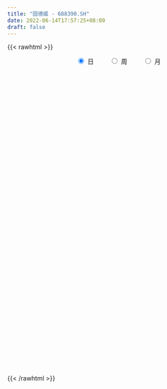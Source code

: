 ```yaml
---
title: "固德威 - 688390.SH"
date: 2022-06-14T17:57:25+08:00
draft: false
---
```

{{< rawhtml >}}
    <div style="text-align: center">
        <label style="padding: 1rem;"><input style="margin-right: .5rem" type="radio" name="period" value="D" checked onclick="period_change(this)">日</label>
        <label style="padding: 1rem;"><input style="margin-right: .5rem" type="radio" name="period" value="W" onclick="period_change(this)">周</label>
        <label style="padding: 1rem;"><input style="margin-right: .5rem" type="radio" name="period" value="M" onclick="period_change(this)">月</label>
    </div>
    <div id="chart" style="height: 700px;"></div> 
    <script type="text/javascript">
        const D_v = [157109.32,103670.1,66152.39,38745.51,32541.51,45483.6,49069.22,21592.73,30404.39,22151.61,21607.22,12307.51,14271.81,21419.83,13554.02,7964.82,9956.43,8072.56,12473.85,16031.95,10609.24,8236.77,8568.86,17294.74,10664.25,8432.32,4668.62,13527.27,9112.21,10884.38,7198.29,5491.19,11884.38,8868.06,15480.79,10367.03,7530.99,8732.19,5759.91,4586.22,5289.15,6931.67,8021.84,5309.17,5667.79,8299.56,8951.61,10478.72,6229.29,6748.62,13313.13,6305.18,3389.04,3608.25,5759.68,9661.18,7609.32,7905.9,4592.13,4904.93,8452.3,18315.44,13617.19,18372.91,9547.15,17225.84,11924.72,9223.15,11780.5,9660.83,12521.18,13590.6,16455.87,10453.75,21389.95,15515.18,26579.12,20098.25,12197.06,21357.86,15052.78,16654.22,17941.93,17226.89,22630.7,18355.82,19497.13,12798.2,11255.12,9839.5,9206.5,11936.64,9779.41,12203.44,19161.11,13983.13,11116.45,20868.28,14051.36,15331.63,16371.88,12647.01,10624.66,27033.61,20328.45,12368.31,10678.6,9266.37,21803.29,10462.47,7623.6,8465.96,8681.58,10299.74,9012.43,6703.77,7709.78,22886.13,14027.73,10689.59,9005.76,7935.44,9947.51,12926.9,16398.5,14799.7,8274.61,9755.55,10115.49,9324.18,8878.46,7067.32,6438.02,14938.16,12234.04,25369.89,13148.45,16020.62,13424.82,20545.36,15015.16,8922.22,13149.11,9099.96,9720.75,12673.32,13577.77,10048.54,8213.53,24928.63,10526.95,28126.97,23989.51,29197.38,17594.38,20077.02,14676.8,17585.1,19365.0,10341.99,9660.1,14771.19,8395.91,7706.26,11345.52,11486.91,8716.8,12174.25,9094.56,15788.66,8414.06,11497.57,15385.59,7149.84,14470.19,15507.15,17629.71,15512.6,13847.22,11708.54,14056.91,9829.1,12273.36,25557.26,20211.53,12922.06,14370.42,11202.65,14798.15,21833.05,14847.93,15128.24,16282.35,13543.04,13853.76,15501.3,16052.27,10043.51,14311.94,12181.54,17680.29,17243.49,12630.52,10427.31,11881.59,13078.05,11129.87,14437.05,13329.53,13479.92,12292.01,14673.33,18507.99,12547.19,15353.57,19967.37,13864.86,17976.25,24688.87,22526.47,32505.48,25640.91,20718.21,21597.32,19878.95,21772.41,20953.02,15204.53,16173.47,15696.28,11913.03,12347.07,13099.97,15065.04,22808.36,24984.14,27845.12,31190.84,21002.24,18226.84,13604.63,13109.8,15250.16,18070.94,12836.27,11244.34,18064.96,12619.53,16292.62,21421.04,16067.59,15112.98,12626.2,10953.89,8921.08,9499.4,23472.75,29775.98,14232.56,15830.57,14079.84,14122.75,19202.21,10322.94,18943.39,21033.12,12902.84,14508.68,15818.47,18718.31,17645.72,17689.59,26997.26,23958.26,23676.67,29130.01,20760.4,27279.71,11509.28,15684.72,11622.35,10191.51,7436.22,12436.29,6131.25,10937.42,7435.44,16579.67,13496.05,7200.79,5985.21,11537.61,13802.65,10350.88,13742.79,11779.77,11428.43,26789.93,10992.7,15196.53,12480.83,11518.6,9164.33,12594.05,11951.39,10354.75,22846.26,14259.28,6940.36,17453.74,10317.42,13737.43,18238.76,20584.03,11591.61,9858.1,11536.03,10059.91,11456.64,9622.11,15399.33,18191.65,20072.66,13642.68,11172.95,15746.44,13874.08,16827.95,14117.31,15831.93,20155.07,16003.42,13285.86,9816.55,8796.58,13891.81,18779.06,13319.12,11088.79,10024.13,12102.05,7483.31,8816.01,4794.87,12167.01,8132.58,7995.61,12001.65,7488.18,12815.43,6630.57,7692.97,16100.87,15335.0,14902.01,12678.49,19672.06,18022.24,11199.17,11590.69,10225.14,16824.12,15467.72,16461.06,16213.32,14818.03,13539.48,14897.19,16885.12,24576.9,12901.61,11181.42,17355.42,10705.52,9532.05,6177.03,19655.56,18584.23,12946.54,9527.29,9289.92,20359.1,19497.14,14949.59,17929.81,11466.3,12816.15,16827.65,29247.13,18919.31,29327.31,33285.14,24976.5,18226.01,22140.09,33612.43,30547.06,25048.11,33641.43,25594.63,16490.27,23476.37,37218.57,33707.18,19105.5,16416.24,15537.37,19991.76,21777.62,33129.11,25504.41,25917.81,25300.39,16859.82,17349.29,12954.0,11372.89,17384.54,11727.87,18308.78,24144.16,22034.77,23155.01,18383.45,17391.66,15700.94,18992.22]
const D_histogram = [0.0,-0.701994302,-2.0608559995,-2.6705982868,-2.6770300129,-1.4054324192,-0.4058422313,0.2403194239,1.5609998621,2.4849988539,2.5089308977,2.4627141584,1.9468663204,2.5715520023,2.3172573885,2.0810412645,1.8452889908,1.4322707846,1.512378542,2.9258533262,3.8887757663,4.1947001745,3.8947546787,2.6481875718,1.7323370754,0.7915049089,0.3777557637,-0.2700075001,-0.7529053965,-1.7882875481,-1.827592419,-1.362708443,-0.1110385754,0.2920586467,0.7330800346,1.2464719607,1.1130431728,1.1255747783,1.6316113559,1.5717753743,1.8760408136,2.0117677796,1.3026364707,1.0809612483,0.612375468,-0.2181825196,-1.732549831,-2.8876341019,-3.4459835388,-3.1834780471,-2.6612324821,-2.4844271345,-2.8219423696,-2.956730237,-2.6564482987,-3.1455130036,-3.1054297327,-3.3471032532,-3.4125887927,-3.0628710252,-2.5440358292,-1.7210681677,-0.6816008141,0.3442625897,0.8181938976,2.1722165096,3.1435846988,3.7704400236,3.6893542651,3.7002840516,3.9928152186,3.4482394854,3.6421996038,2.7636447976,4.6368655161,5.5331684621,4.3663363113,3.5785552181,3.2338042123,4.5348395151,5.0185815607,6.0426306277,8.199417408,7.7435485937,5.656366151,4.685394722,2.795004437,0.2685430105,-0.7123446133,-1.2304959279,-2.2959282425,-1.6872896821,-0.5137323901,0.5719264764,3.563467628,4.3414218037,4.9257103697,3.1303695567,1.2681213703,-1.7359979062,-3.2228609058,-3.3511684956,-4.5613108871,-8.1727979728,-9.679972329,-10.0702669517,-9.1274357167,-8.9169305715,-8.621352748,-8.988161137,-8.5389500486,-9.1299385014,-9.2725900903,-8.4699967464,-7.3523431032,-5.9424777412,-4.5636236679,-5.6113864023,-5.526498864,-5.9909608175,-6.3367162741,-5.7924583326,-4.4012756956,-2.9722848163,-3.3235725438,-3.6581159446,-3.3481070855,-2.8705545801,-2.9612497107,-2.4821006527,-1.9498716534,-1.8341313413,-1.3035814219,0.0779624013,0.9138876562,3.2649689801,4.8229974937,6.353522472,6.851206267,6.6406752267,5.6247708737,4.8075750522,3.7109325641,2.7064245747,2.0224960643,1.9128062236,1.579858706,1.3652520958,1.6286271367,2.4682727212,2.9653411623,3.6303261167,4.2482958258,5.2057053262,6.2442540146,6.1628537636,6.2957062618,6.6072668905,6.7531103103,5.6986352311,4.2468193072,2.3788124194,1.6915527248,0.5065628839,-0.2778516562,-0.0987161249,-0.2297461354,0.6117775005,0.6376326046,1.8061403668,2.4078279856,2.266855359,1.1431452909,0.4100207269,-0.5615474659,-0.4861057033,-1.1427467146,-2.6583672652,-3.9427439033,-4.7588915214,-5.8003764222,-6.097777502,-5.5770337315,-3.3295896514,-0.7738128968,0.6432343605,0.3556527106,0.6144545951,1.2875438279,2.9561895839,4.1233265125,5.0197799004,6.0429656382,6.5759295153,7.4913318873,8.8723866801,8.5802739944,7.2352091974,5.6415733476,5.0477210001,3.2749543418,3.5341814005,3.1959426322,2.1809641412,2.2725386242,1.4024796398,-0.4254832229,0.1715455101,-0.4056491589,-0.7322918255,-1.1524117028,0.491853459,4.3433800079,5.2886236869,6.7119140496,4.9625895875,5.64472449,11.1335089607,16.6160326437,18.208332295,11.8128420135,8.1219470664,5.6694164581,5.3084846662,5.230225515,1.4054699788,-2.8356561522,-5.0770110158,-8.5804849188,-12.2021180269,-14.6756579197,-16.2734993291,-16.6700166709,-17.4883823678,-16.9816597554,-16.7120509328,-12.9077987921,-10.2438841738,-10.0255968392,-8.1315089687,-8.6961045504,-9.4861956226,-10.8306638335,-12.1989731394,-11.7621684031,-10.4453134762,-10.0311788855,-9.1433850562,-6.6850831528,-7.13469268,-6.077931681,-4.1555653866,-4.5005891847,-3.6959289689,-2.7436861941,-1.3979908696,1.372038243,4.8137233873,6.1939451174,7.1669156023,8.2876255078,6.8565505413,3.8229167915,2.0653787546,3.4485001301,5.4146894181,6.7661929692,7.986301985,8.1886507581,8.9261408661,7.4709368515,4.8831695819,6.0522127565,7.6252734045,8.4984802333,9.1684687429,10.0730709454,8.048533191,6.4807529227,4.2136826304,3.8830776998,1.4229885759,0.1496137725,-1.0168107293,-1.5741049583,-1.2056266578,-0.7533692774,-3.4289279734,-6.6213701862,-7.4377335979,-7.7772063832,-5.7477446894,-2.6943579643,-1.0772200211,-1.9761512921,-3.171350286,-3.0164699558,0.0382987764,1.1721816534,0.0846284094,-1.1654908449,-1.1474332767,-1.9155164826,-2.8489952046,-2.7087981683,-2.3014214173,-0.376993549,0.7083783872,0.6847535958,1.2522730017,2.0179449657,1.778177735,-0.9812004584,-3.6878974346,-5.1659465186,-5.8491027347,-7.3684589864,-8.1425191858,-6.8612350702,-5.3821814116,-2.0856221767,1.3294528263,1.4184324638,0.2080361703,-0.6708212113,-2.079871774,-3.3029282401,-5.3333200828,-6.0523156773,-7.5928652715,-7.2796526868,-6.3614934071,-5.0409998342,-4.6920126356,-4.1643791599,-2.1415057172,1.8073994232,3.9354646759,6.0959585676,6.1993597133,6.7418307364,7.1717218213,5.5501970661,4.8524911514,1.3718904813,-1.1298706055,-2.7261245447,-1.841023656,-0.9087517568,1.5289754724,2.4898788017,2.7690334637,2.8501015747,2.7522330028,2.8614325935,3.5980754242,5.6575810024,7.1107299909,8.1188847482,7.8386523655,6.9634119574,6.6846385818,5.020920666,2.9567579475,2.3302172548,0.7190298973,0.4108179164,-0.4107700503,0.1370069908,-1.3947612714,-2.538904524,-3.3602874874,-4.9727105072,-5.300934269,-5.7381839529,-6.3424244102,-8.0211777058,-8.5982980145,-7.6782077557,-7.2346325103,-6.9733233089,-7.6090168435,-8.4556865246,-9.4130555814,-10.8506292751,-11.2140182415,-11.3381530439,-11.535249331,-10.558911873,-8.4013153147,-5.3809430367,-5.2780050525,-5.09334399,-5.2856630162,-6.572820843,-7.9985159218,-7.3357055683,-6.2542739923,-4.8405753306,-2.6633007036,-0.8672696671,1.4323660838,4.3973632208,7.2859206626,9.0823216191,10.044847756,10.3788188517,10.7843733312,11.3606248003,12.5876506593,13.0989015024,13.9963955358,13.0646431168,12.0456494172,10.6214132185,9.5762866085,8.464782249,7.5842201956,6.6596646181,6.8033868628,7.5247214211,8.0534359681,7.5161576405,6.7359464433,6.2444699968,5.4355953617,4.5847925657]
const D_fast = [0.0,-0.8774928775,-2.7515685749,-4.0289604339,-4.7046496632,-3.7844101743,-2.8862805443,-2.180039033,-0.4691086293,1.076140076,1.7273048442,2.2967666444,2.2676353866,3.535209069,3.8602288023,4.1442729945,4.3698429685,4.3148924585,4.7730948513,6.9180329671,8.8531493488,10.2077488006,10.8814919744,10.2969717605,9.814205533,9.0712495937,8.7519393894,8.0366742506,7.3655500051,5.8830959665,5.3868929908,5.5110998561,6.7350100798,7.2111219636,7.8354133602,8.6604232764,8.8052552817,9.0991805818,10.0131199984,10.3462278603,11.1195035031,11.758172414,11.3747002227,11.4232653124,11.1077733991,10.2226697816,8.2751650125,6.3981722161,4.9783268945,4.4449628745,4.3019003189,3.8575988829,2.8145980554,1.9406276287,1.5767974923,0.3013545366,-0.4349196257,-1.5133689595,-2.4320016972,-2.848001686,-2.9651754472,-2.5724748277,-1.7034076776,-0.5914786264,0.087001156,1.9840778953,3.7413422593,5.3108075899,6.1520603977,7.0880611971,8.3787961687,8.6962803069,9.8007903262,9.6131467194,12.645583817,14.9251788785,14.8499308055,14.9567885169,15.4204885641,17.8552337457,19.5936211814,22.1283279053,26.3349690377,27.8149873718,27.1418964669,27.3422737184,26.1506345426,23.6913088687,22.5323350916,21.7065597951,20.0671454198,20.2539615597,21.2990857541,22.5277262397,26.4101342984,28.273443925,30.0891600834,29.0764116596,27.5311938158,24.0930750627,21.8004968367,20.834397123,18.4839270097,12.8292404308,8.9020729923,5.9942116317,4.6551839375,2.6364564398,0.7766960763,-1.8371525969,-3.5226790206,-6.3961520988,-8.8569512102,-10.171857053,-10.8922891856,-10.9680432589,-10.7300951025,-13.1807044375,-14.4774416152,-16.4396437731,-18.3695782982,-19.2734349399,-18.9825712267,-18.2966515515,-19.478832415,-20.7279048019,-21.2549227142,-21.4950088538,-22.3260164122,-22.4673925173,-22.4226314314,-22.7654239546,-22.5607693906,-21.1597349672,-20.0953377981,-16.9280142293,-14.1642363422,-11.0453307459,-8.8348453842,-7.3852076177,-6.9949192524,-6.6102213108,-6.7791306579,-7.1070325036,-7.285336998,-6.9168252828,-6.8548081238,-6.7281017101,-6.057569885,-4.6008561202,-3.3624523885,-1.7898859049,-0.1098422393,2.1489935925,4.7486057846,6.2079189745,7.9146980381,9.8780753895,11.7121963869,12.0823801155,11.6922690183,10.4189652354,10.154593722,9.096244602,8.2423671479,8.396823648,8.2083571036,9.2028251147,9.38808837,11.0081312238,12.211775839,12.6375170521,11.7995933068,11.1689739246,10.0570188652,10.010934202,9.0686065121,6.8883941451,4.6183315312,2.6124610328,0.1208820265,-1.7009634289,-2.5744780913,-1.1594314241,1.2028921064,2.7807479538,2.5820794815,2.9944950148,3.9894702046,6.3971633566,8.5951319133,10.7465302763,13.2804574237,15.4574036796,18.2456390234,21.8447904862,23.6977462991,24.1614838015,23.9782412886,24.6463191911,23.6922911183,24.8350635271,25.2958104169,24.8260729611,25.4857821002,24.9663430257,23.0320093573,23.6719244678,22.9933175091,22.4836018861,21.7753790831,23.5426076097,28.4799791606,30.7473787613,33.8486476364,33.3399705712,35.4332865962,43.705448307,53.341980151,59.4863628761,56.044083098,54.3836749174,53.3484984236,54.3146877983,55.5439850258,52.0705969844,47.1205568153,43.6099491978,37.961354065,31.2891914503,25.1467370775,19.4805208358,14.9164993263,9.7260380375,5.987345711,2.0789418004,2.6562442431,2.7591878179,0.4710759427,0.332286571,-2.4063351483,-5.5679751261,-9.6201092954,-14.0381618862,-16.5418992506,-17.8363726928,-19.9300328234,-21.3280852582,-20.5410541429,-22.7743368402,-23.2370587615,-22.3535838137,-23.8237549079,-23.9430769344,-23.6767557081,-22.680558101,-19.5675194276,-14.9224034365,-11.9936954271,-9.2289960416,-6.0363797591,-5.7533170903,-7.8312216423,-9.0724149905,-6.8271685825,-3.5073069399,-0.4642551466,2.7524293655,5.0019408281,7.9709661526,8.383496351,7.0165214767,9.6986178405,13.1779968396,16.1758237267,19.137929422,22.5607993609,22.5483949042,22.6008028667,21.3871532319,22.0273177263,19.9229757463,18.687004386,17.2663772019,16.3155567334,16.3826283694,16.6465434304,13.1137527411,8.2659679818,5.5901711706,3.3063967895,3.8989223109,6.278719545,7.6265524829,6.2335833888,4.2455468235,3.6463096647,6.710653091,8.1375813813,7.0711852397,5.5296932742,5.2608925232,4.0139301966,2.3682026736,1.8312001678,1.6632215644,3.4934010454,4.7558675785,4.9034311861,5.7840188423,7.0541770477,7.2589542509,4.2542759428,0.625604608,-2.1439311056,-4.2893630054,-7.6508340038,-10.4605239996,-10.8945486516,-10.7610403459,-7.9858866551,-4.2384484455,-3.7948606922,-4.953247943,-5.9998106274,-7.9288291337,-9.9776176598,-13.3413395233,-15.5734140371,-19.0121799492,-20.5188805361,-21.1910946082,-21.1308509938,-21.9548669542,-22.4683282684,-20.9808312551,-16.5800762588,-13.4681448372,-9.7836613035,-8.1304202296,-5.9024915223,-3.6796699821,-3.9136454708,-3.3982285976,-6.5358566474,-9.3200853856,-11.597870461,-11.1730254863,-10.4679415262,-7.647970429,-6.0645973992,-5.0931843714,-4.2995908667,-3.7094011879,-2.8848434488,-1.248681762,2.2252190668,5.4560505529,8.4939264973,10.173357206,11.0389697873,12.4313560571,12.0228683078,10.6978950761,10.6539086972,9.222478814,9.0169713123,8.0926908329,8.6747196217,6.7942610417,5.015391658,3.3539368229,0.4983361763,-1.1551211528,-3.0269168249,-5.2167633848,-8.9008111068,-11.6275059192,-12.6269675993,-13.9920504814,-15.4740721072,-18.0120198527,-20.972611165,-24.2832441171,-28.4334751296,-31.6003686564,-34.5590417198,-37.6399503396,-39.3033408498,-39.2460731202,-37.5709366014,-38.7874998803,-39.8761748153,-41.3899095956,-44.3202726331,-47.7455966924,-48.9167127309,-49.3988496531,-49.1952948239,-47.6838453729,-46.1046317532,-43.4469044813,-39.3825665392,-34.6725289316,-30.6055475704,-27.1318094945,-24.2031336858,-21.1014858735,-17.6850782043,-13.3111396806,-9.5251634619,-5.1285705445,-2.7941621843,-0.8017435296,0.4293735763,1.7783186185,2.7830098212,3.7985028167,4.5388633937,6.3834323541,8.9859472677,11.5280208067,12.8697818893,13.7735573028,14.8431983556,15.3932225609,15.6886179063]
const D_slow = [0.0,-0.1754985755,-0.6907125754,-1.3583621471,-2.0276196503,-2.3789777551,-2.4804383129,-2.420358457,-2.0301084914,-1.4088587779,-0.7816260535,-0.1659475139,0.3207690662,0.9636570667,1.5429714139,2.06323173,2.5245539777,2.8826216738,3.2607163093,3.9921796409,4.9643735825,6.0130486261,6.9867372958,7.6487841887,8.0818684576,8.2797446848,8.3741836257,8.3066817507,8.1184554016,7.6713835146,7.2144854098,6.8738082991,6.8460486552,6.9190633169,7.1023333255,7.4139513157,7.6922121089,7.9736058035,8.3815086425,8.774452486,9.2434626894,9.7464046344,10.072063752,10.3423040641,10.4953979311,10.4408523012,10.0077148435,9.285806318,8.4243104333,7.6284409215,6.963132801,6.3420260174,5.636540425,4.8973578657,4.2332457911,3.4468675402,2.670510107,1.8337342937,0.9805870955,0.2148693392,-0.4211396181,-0.85140666,-1.0218068635,-0.9357412161,-0.7311927417,-0.1881386143,0.5977575604,1.5403675663,2.4627061326,3.3877771455,4.3859809501,5.2480408215,6.1585907224,6.8495019218,8.0087183009,9.3920104164,10.4835944942,11.3782332987,12.1866843518,13.3203942306,14.5750396207,16.0856972777,18.1355516297,20.0714387781,21.4855303158,22.6568789964,23.3556301056,23.4227658582,23.2446797049,22.9370557229,22.3630736623,21.9412512418,21.8128181443,21.9557997633,22.8466666704,23.9320221213,25.1634497137,25.9460421029,26.2630724455,25.8290729689,25.0233577425,24.1855656186,23.0452378968,21.0020384036,18.5820453213,16.0644785834,13.7826196542,11.5533870114,9.3980488243,7.1510085401,5.016271028,2.7337864026,0.41563888,-1.7018603066,-3.5399460824,-5.0255655177,-6.1664714346,-7.5693180352,-8.9509427512,-10.4486829556,-12.0328620241,-13.4809766073,-14.5812955312,-15.3243667352,-16.1552598712,-17.0697888573,-17.9068156287,-18.6244542737,-19.3647667014,-19.9852918646,-20.4727597779,-20.9312926133,-21.2571879687,-21.2376973684,-21.0092254544,-20.1929832093,-18.9872338359,-17.3988532179,-15.6860516512,-14.0258828445,-12.6196901261,-11.417796363,-10.490063222,-9.8134570783,-9.3078330622,-8.8296315064,-8.4346668299,-8.0933538059,-7.6861970217,-7.0691288414,-6.3277935508,-5.4202120216,-4.3581380652,-3.0567117336,-1.49564823,0.0450652109,1.6189917763,3.270808499,4.9590860766,6.3837448843,7.4454497111,8.040152816,8.4630409972,8.5896817182,8.5202188041,8.4955397729,8.438103239,8.5910476142,8.7504557653,9.201990857,9.8039478534,10.3706616932,10.6564480159,10.7589531976,10.6185663311,10.4970399053,10.2113532267,9.5467614104,8.5610754345,7.3713525542,5.9212584486,4.3968140731,3.0025556403,2.1701582274,1.9767050032,2.1375135933,2.226426771,2.3800404197,2.7019263767,3.4409737727,4.4718054008,5.7267503759,7.2374917855,8.8814741643,10.7543071361,12.9724038061,15.1174723047,16.9262746041,18.336667941,19.598598191,20.4173367765,21.3008821266,22.0998677846,22.6451088199,23.213243476,23.5638633859,23.4574925802,23.5003789577,23.398966668,23.2158937116,22.9277907859,23.0507541507,24.1365991526,25.4587550744,27.1367335868,28.3773809837,29.7885621062,32.5719393463,36.7259475073,41.278030581,44.2312410844,46.261727851,47.6790819655,49.0062031321,50.3137595108,50.6651270055,49.9562129675,48.6869602136,46.5418389839,43.4913094771,39.8223949972,35.7540201649,31.5865159972,27.2144204053,22.9690054664,18.7909927332,15.5640430352,13.0030719917,10.4966727819,8.4637955397,6.2897694021,3.9182204965,1.2105545381,-1.8391887467,-4.7797308475,-7.3910592166,-9.8988539379,-12.184700202,-13.8559709902,-15.6396441602,-17.1591270804,-18.1980184271,-19.3231657233,-20.2471479655,-20.933069514,-21.2825672314,-20.9395576706,-19.7361268238,-18.1876405445,-16.3959116439,-14.3240052669,-12.6098676316,-11.6541384338,-11.1377937451,-10.2756687126,-8.921996358,-7.2304481158,-5.2338726195,-3.18670993,-0.9551747135,0.9125594994,2.1333518949,3.646405084,5.5527234351,7.6773434934,9.9694606792,12.4877284155,14.4998617133,16.1200499439,17.1734706015,18.1442400265,18.4999871705,18.5373906136,18.2831879312,17.8896616917,17.5882550272,17.3999127079,16.5426807145,14.887338168,13.0279047685,11.0836031727,9.6466670003,8.9730775093,8.703772504,8.209734681,7.4168971095,6.6627796205,6.6723543146,6.965399728,6.9865568303,6.6951841191,6.4083257999,5.9294466793,5.2171978781,4.539998336,3.9646429817,3.8703945945,4.0474891913,4.2186775902,4.5317458406,5.0362320821,5.4807765158,5.2354764012,4.3135020426,3.0220154129,1.5597397293,-0.2823750174,-2.3180048138,-4.0333135814,-5.3788589343,-5.9002644784,-5.5679012719,-5.2132931559,-5.1612841133,-5.3289894162,-5.8489573597,-6.6746894197,-8.0080194404,-9.5210983597,-11.4193146776,-13.2392278493,-14.8296012011,-16.0898511596,-17.2628543185,-18.3039491085,-18.8393255378,-18.387475682,-17.4036095131,-15.8796198711,-14.3297799428,-12.6443222587,-10.8513918034,-9.4638425369,-8.250719749,-7.9077471287,-8.1902147801,-8.8717459163,-9.3320018303,-9.5591897695,-9.1769459014,-8.5544762009,-7.862217835,-7.1496924414,-6.4616341907,-5.7462760423,-4.8467571862,-3.4323619356,-1.6546794379,0.3750417491,2.3347048405,4.0755578299,5.7467174753,7.0019476418,7.7411371287,8.3236914424,8.5034489167,8.6061533958,8.5034608832,8.5377126309,8.1890223131,7.5542961821,6.7142243102,5.4710466834,4.1458131162,2.711267128,1.1256610254,-0.879633401,-3.0292079047,-4.9487598436,-6.7574179711,-8.5007487984,-10.4030030092,-12.5169246404,-14.8701885357,-17.5828458545,-20.3863504149,-23.2208886759,-26.1047010086,-28.7444289769,-30.8447578055,-32.1899935647,-33.5094948278,-34.7828308253,-36.1042465794,-37.7474517901,-39.7470807706,-41.5810071626,-43.1445756607,-44.3547194934,-45.0205446693,-45.2373620861,-44.8792705651,-43.7799297599,-41.9584495943,-39.6878691895,-37.1766572505,-34.5819525376,-31.8858592047,-29.0457030047,-25.8987903398,-22.6240649642,-19.1249660803,-15.8588053011,-12.8473929468,-10.1920396422,-7.79796799,-5.6817724278,-3.7857173789,-2.1208012244,-0.4199545087,1.4612258466,3.4745848386,5.3536242487,7.0376108595,8.5987283588,9.9576271992,11.1038253406]
const D_data = [['2020-09-04', 114.0, 135.0, 114.0, 141.0],['2020-09-07', 133.28, 124.0, 116.66, 134.9],['2020-09-08', 119.9, 109.0, 108.88, 124.9],['2020-09-09', 104.0, 111.0, 104.0, 115.35],['2020-09-10', 113.0, 114.5, 112.0, 124.0],['2020-09-11', 115.01, 132.0, 115.0, 133.1],['2020-09-14', 135.05, 133.68, 133.0, 144.66],['2020-09-15', 132.2, 133.3, 130.64, 139.68],['2020-09-16', 133.3, 147.5, 132.33, 150.08],['2020-09-17', 145.98, 150.0, 145.28, 159.6],['2020-09-18', 151.0, 143.14, 141.0, 152.0],['2020-09-21', 143.5, 144.13, 142.14, 149.9],['2020-09-22', 145.3, 138.5, 136.74, 145.3],['2020-09-23', 140.21, 155.0, 140.21, 159.88],['2020-09-24', 155.5, 147.13, 146.3, 158.2],['2020-09-25', 148.51, 148.05, 141.17, 152.5],['2020-09-28', 148.05, 148.68, 145.03, 158.0],['2020-09-29', 150.85, 146.4, 142.51, 150.85],['2020-09-30', 147.8, 153.3, 145.49, 161.77],['2020-10-09', 168.0, 176.37, 168.0, 183.58],['2020-10-12', 177.99, 180.55, 172.0, 180.88],['2020-10-13', 176.66, 179.79, 170.21, 181.8],['2020-10-14', 176.1, 176.39, 172.0, 182.85],['2020-10-15', 176.19, 164.0, 162.05, 177.51],['2020-10-16', 162.94, 165.16, 162.7, 170.23],['2020-10-19', 167.0, 161.99, 157.0, 167.0],['2020-10-20', 162.9, 166.58, 161.0, 167.6],['2020-10-21', 166.5, 162.0, 159.0, 174.76],['2020-10-22', 160.01, 161.76, 157.1, 165.78],['2020-10-23', 162.68, 150.82, 149.3, 163.74],['2020-10-26', 152.97, 160.0, 146.21, 161.75],['2020-10-27', 158.9, 167.2, 155.66, 169.74],['2020-10-28', 172.9, 182.11, 169.74, 190.0],['2020-10-29', 181.51, 177.02, 175.55, 182.58],['2020-10-30', 180.79, 181.2, 178.5, 191.0],['2020-11-02', 183.46, 186.53, 179.01, 193.99],['2020-11-03', 187.0, 181.48, 178.8, 189.01],['2020-11-04', 181.68, 185.0, 178.88, 191.59],['2020-11-05', 189.61, 194.87, 186.2, 194.87],['2020-11-06', 196.18, 191.5, 187.06, 198.88],['2020-11-09', 191.77, 199.4, 191.0, 200.48],['2020-11-10', 198.3, 201.4, 197.1, 207.38],['2020-11-11', 199.4, 192.0, 187.12, 206.65],['2020-11-12', 193.58, 198.0, 188.48, 202.5],['2020-11-13', 197.65, 195.2, 188.8, 200.97],['2020-11-16', 194.28, 188.79, 185.1, 194.28],['2020-11-17', 188.37, 174.53, 172.0, 188.38],['2020-11-18', 174.5, 171.31, 166.16, 180.0],['2020-11-19', 170.08, 172.86, 168.0, 175.72],['2020-11-20', 172.86, 180.83, 170.88, 182.86],['2020-11-23', 181.5, 184.91, 177.0, 186.6],['2020-11-24', 183.31, 181.36, 176.62, 184.65],['2020-11-25', 180.0, 173.2, 173.2, 181.42],['2020-11-26', 172.01, 172.89, 171.22, 178.76],['2020-11-27', 174.0, 177.19, 166.16, 177.38],['2020-11-30', 176.5, 165.0, 162.05, 176.99],['2020-12-01', 165.0, 168.34, 164.0, 174.5],['2020-12-02', 167.5, 161.99, 158.55, 169.88],['2020-12-03', 162.22, 160.85, 158.58, 164.65],['2020-12-04', 162.77, 164.31, 160.22, 166.0],['2020-12-07', 163.5, 166.52, 160.0, 167.99],['2020-12-08', 164.9, 172.17, 164.53, 176.88],['2020-12-09', 174.0, 178.84, 171.99, 185.2],['2020-12-10', 177.53, 184.0, 174.01, 191.38],['2020-12-11', 184.0, 181.5, 178.0, 187.4],['2020-12-14', 185.0, 198.63, 181.5, 200.58],['2020-12-15', 195.0, 202.31, 195.0, 206.57],['2020-12-16', 203.79, 205.26, 200.52, 214.0],['2020-12-17', 205.62, 201.15, 193.39, 208.1],['2020-12-18', 201.08, 205.5, 198.0, 213.76],['2020-12-21', 208.89, 213.5, 207.79, 219.63],['2020-12-22', 211.81, 206.0, 200.68, 221.46],['2020-12-23', 208.89, 217.97, 208.78, 226.0],['2020-12-24', 218.0, 206.17, 205.69, 218.5],['2020-12-25', 210.0, 247.4, 209.31, 247.4],['2020-12-28', 253.6, 248.0, 239.0, 255.31],['2020-12-29', 246.71, 226.8, 212.0, 247.39],['2020-12-30', 226.0, 231.0, 220.0, 235.98],['2020-12-31', 233.12, 237.9, 228.66, 242.88],['2021-01-04', 239.19, 266.07, 231.0, 275.58],['2021-01-05', 264.93, 266.5, 252.17, 272.66],['2021-01-06', 266.66, 284.0, 262.18, 290.19],['2021-01-07', 287.0, 315.0, 284.33, 330.17],['2021-01-08', 316.95, 296.0, 288.0, 319.9],['2021-01-11', 296.68, 277.0, 266.0, 298.0],['2021-01-12', 276.0, 290.0, 267.13, 296.78],['2021-01-13', 292.0, 277.0, 271.0, 304.82],['2021-01-14', 278.0, 261.61, 258.0, 282.0],['2021-01-15', 260.17, 274.62, 260.17, 282.0],['2021-01-18', 263.55, 278.87, 263.55, 286.5],['2021-01-19', 279.52, 269.53, 269.53, 294.97],['2021-01-20', 271.0, 290.84, 270.35, 296.48],['2021-01-21', 296.0, 305.0, 291.12, 311.11],['2021-01-22', 309.6, 313.18, 306.69, 328.0],['2021-01-25', 313.13, 353.0, 313.13, 375.82],['2021-01-26', 354.99, 342.0, 337.78, 359.38],['2021-01-27', 347.05, 350.5, 327.0, 359.37],['2021-01-28', 319.0, 324.27, 305.02, 338.25],['2021-01-29', 328.93, 319.0, 307.05, 339.91],['2021-02-01', 317.08, 295.01, 295.0, 320.0],['2021-02-02', 299.0, 303.48, 280.06, 310.94],['2021-02-03', 306.1, 317.0, 306.1, 326.46],['2021-02-04', 313.8, 300.0, 292.45, 323.0],['2021-02-05', 300.0, 254.84, 254.84, 300.38],['2021-02-08', 250.0, 262.98, 242.96, 268.0],['2021-02-09', 267.7, 266.37, 262.01, 278.75],['2021-02-10', 267.73, 279.0, 264.11, 288.0],['2021-02-18', 289.11, 267.51, 257.0, 289.11],['2021-02-19', 272.0, 264.4, 236.33, 272.0],['2021-02-22', 258.0, 250.01, 250.0, 265.61],['2021-02-23', 246.01, 254.29, 246.01, 261.88],['2021-02-24', 255.01, 234.32, 233.0, 259.89],['2021-02-25', 238.25, 230.78, 228.0, 241.8],['2021-02-26', 225.0, 237.2, 220.01, 239.79],['2021-03-01', 240.6, 239.63, 235.02, 253.66],['2021-03-02', 243.0, 244.2, 241.0, 250.45],['2021-03-03', 240.11, 246.36, 233.2, 250.0],['2021-03-04', 241.51, 211.77, 207.0, 241.51],['2021-03-05', 205.76, 217.7, 205.76, 221.99],['2021-03-08', 220.0, 203.77, 201.1, 221.0],['2021-03-09', 203.41, 196.5, 195.28, 208.68],['2021-03-10', 205.0, 201.5, 199.53, 209.97],['2021-03-11', 200.37, 211.27, 198.2, 211.96],['2021-03-12', 214.0, 214.3, 209.1, 222.53],['2021-03-15', 211.64, 190.13, 186.18, 212.97],['2021-03-16', 190.85, 183.3, 179.91, 193.19],['2021-03-17', 183.3, 186.0, 177.11, 187.79],['2021-03-18', 184.0, 185.13, 180.35, 189.88],['2021-03-19', 180.21, 174.0, 174.0, 184.07],['2021-03-22', 176.0, 177.2, 175.0, 183.01],['2021-03-23', 177.74, 175.94, 172.0, 179.2],['2021-03-24', 175.89, 168.0, 167.11, 177.79],['2021-03-25', 167.5, 170.68, 165.36, 173.49],['2021-03-26', 171.48, 183.01, 171.48, 193.17],['2021-03-29', 184.32, 179.57, 175.99, 185.5],['2021-03-30', 180.0, 205.95, 179.61, 214.55],['2021-03-31', 204.57, 207.07, 196.51, 211.0],['2021-04-01', 205.23, 217.0, 205.23, 229.8],['2021-04-02', 221.6, 212.5, 207.88, 221.6],['2021-04-06', 214.9, 207.7, 200.5, 219.6],['2021-04-07', 207.1, 197.3, 194.08, 207.1],['2021-04-08', 195.41, 197.29, 193.68, 202.96],['2021-04-09', 195.31, 190.45, 187.46, 199.6],['2021-04-12', 193.08, 187.03, 181.81, 197.09],['2021-04-13', 187.02, 187.0, 184.32, 193.88],['2021-04-14', 188.61, 192.33, 187.22, 200.28],['2021-04-15', 189.7, 188.5, 180.9, 193.0],['2021-04-16', 186.0, 188.5, 181.11, 190.88],['2021-04-19', 185.0, 194.7, 182.0, 196.22],['2021-04-20', 195.8, 205.51, 194.01, 212.9],['2021-04-21', 202.0, 206.07, 202.0, 210.68],['2021-04-22', 215.99, 213.14, 198.07, 218.0],['2021-04-23', 208.0, 218.5, 208.0, 227.0],['2021-04-26', 218.88, 230.3, 218.53, 242.98],['2021-04-27', 231.0, 241.01, 229.99, 244.5],['2021-04-28', 242.0, 234.45, 225.52, 244.15],['2021-04-29', 231.75, 242.4, 231.75, 249.82],['2021-04-30', 242.2, 251.38, 237.43, 258.58],['2021-05-06', 248.0, 256.5, 239.18, 263.99],['2021-05-07', 254.2, 244.8, 244.77, 262.53],['2021-05-10', 240.6, 238.0, 234.82, 246.45],['2021-05-11', 240.0, 227.54, 220.28, 240.0],['2021-05-12', 232.06, 238.22, 227.89, 239.3],['2021-05-13', 235.0, 229.0, 220.2, 235.0],['2021-05-14', 231.69, 229.99, 220.0, 232.09],['2021-05-17', 229.44, 241.49, 228.0, 243.46],['2021-05-18', 241.0, 238.81, 237.6, 248.39],['2021-05-19', 238.01, 254.3, 233.4, 255.88],['2021-05-20', 251.81, 248.17, 246.8, 258.28],['2021-05-21', 253.0, 268.0, 253.0, 271.88],['2021-05-24', 265.37, 268.75, 263.51, 273.0],['2021-05-25', 263.0, 264.01, 258.12, 268.2],['2021-05-26', 264.2, 251.13, 246.02, 266.2],['2021-05-27', 253.28, 253.14, 249.09, 257.61],['2021-05-28', 252.3, 246.99, 244.98, 266.6],['2021-05-31', 240.9, 258.77, 237.89, 259.86],['2021-06-01', 257.5, 248.84, 240.82, 258.0],['2021-06-02', 249.01, 232.06, 231.79, 255.9],['2021-06-03', 229.72, 226.0, 220.5, 235.7],['2021-06-04', 226.13, 223.81, 216.57, 226.49],['2021-06-07', 223.81, 212.65, 208.51, 223.81],['2021-06-08', 210.58, 214.3, 210.0, 217.99],['2021-06-09', 214.27, 221.0, 211.6, 222.6],['2021-06-10', 222.9, 246.95, 222.5, 246.99],['2021-06-11', 249.0, 262.5, 243.5, 272.5],['2021-06-15', 262.5, 259.25, 249.01, 267.89],['2021-06-16', 254.79, 241.66, 240.01, 258.0],['2021-06-17', 245.15, 249.15, 245.15, 255.11],['2021-06-18', 251.64, 258.0, 246.14, 264.5],['2021-06-21', 254.41, 278.98, 254.41, 281.81],['2021-06-22', 278.94, 283.8, 268.4, 287.59],['2021-06-23', 282.88, 290.41, 279.99, 302.07],['2021-06-24', 315.0, 302.58, 295.2, 325.2],['2021-06-25', 302.64, 306.88, 301.88, 322.68],['2021-06-28', 308.0, 322.66, 308.0, 331.3],['2021-06-29', 329.0, 343.0, 329.0, 345.8],['2021-06-30', 339.0, 334.0, 325.57, 346.0],['2021-07-01', 334.5, 325.0, 321.52, 339.01],['2021-07-02', 321.55, 321.6, 307.0, 328.7],['2021-07-05', 325.0, 335.2, 318.43, 338.0],['2021-07-06', 333.43, 320.2, 307.0, 339.49],['2021-07-07', 313.82, 347.28, 310.0, 358.6],['2021-07-08', 354.0, 345.38, 339.03, 354.0],['2021-07-09', 338.38, 338.58, 323.17, 343.94],['2021-07-12', 345.0, 355.01, 337.17, 358.0],['2021-07-13', 351.51, 345.66, 338.0, 364.8],['2021-07-14', 335.0, 330.08, 325.01, 349.65],['2021-07-15', 330.5, 360.39, 326.0, 361.88],['2021-07-16', 367.0, 348.98, 348.0, 367.01],['2021-07-19', 340.14, 352.54, 339.11, 384.47],['2021-07-20', 349.0, 351.88, 346.0, 369.92],['2021-07-21', 360.0, 384.1, 359.0, 396.88],['2021-07-22', 390.5, 432.0, 385.0, 440.44],['2021-07-23', 450.0, 416.0, 414.0, 450.0],['2021-07-26', 424.0, 437.0, 407.99, 445.99],['2021-07-27', 435.0, 405.0, 402.0, 454.4],['2021-07-28', 392.83, 441.0, 380.0, 441.0],['2021-07-29', 457.1, 529.2, 442.0, 529.2],['2021-07-30', 526.95, 575.0, 526.95, 635.04],['2021-08-02', 584.0, 565.0, 519.0, 599.0],['2021-08-03', 540.0, 470.0, 452.0, 545.0],['2021-08-04', 450.0, 491.0, 450.0, 499.66],['2021-08-05', 479.93, 502.1, 451.05, 511.84],['2021-08-06', 498.0, 532.0, 480.12, 539.0],['2021-08-09', 516.0, 545.68, 484.02, 554.0],['2021-08-10', 525.0, 498.0, 480.0, 568.18],['2021-08-11', 485.03, 477.5, 460.06, 502.0],['2021-08-12', 480.0, 488.84, 460.28, 492.9],['2021-08-13', 467.0, 458.74, 452.5, 496.8],['2021-08-16', 449.0, 436.0, 424.0, 454.38],['2021-08-17', 436.0, 429.0, 426.88, 448.2],['2021-08-18', 426.34, 421.89, 412.0, 442.0],['2021-08-19', 416.83, 423.11, 408.08, 432.0],['2021-08-20', 415.07, 405.0, 397.0, 432.3],['2021-08-23', 404.76, 410.5, 394.2, 418.86],['2021-08-24', 408.99, 399.08, 380.06, 420.0],['2021-08-25', 395.9, 445.0, 385.08, 448.0],['2021-08-26', 420.0, 441.0, 414.0, 469.0],['2021-08-27', 427.51, 411.7, 405.87, 440.0],['2021-08-30', 402.94, 432.5, 396.0, 444.44],['2021-08-31', 428.74, 399.58, 397.9, 428.74],['2021-09-01', 399.58, 386.5, 368.0, 410.71],['2021-09-02', 382.02, 365.96, 361.1, 395.0],['2021-09-03', 361.54, 349.0, 347.07, 382.08],['2021-09-06', 341.38, 359.0, 341.38, 364.0],['2021-09-07', 360.0, 365.0, 346.5, 373.01],['2021-09-08', 355.0, 348.92, 342.29, 372.77],['2021-09-09', 348.0, 349.11, 338.56, 360.0],['2021-09-10', 345.0, 369.66, 342.85, 377.99],['2021-09-13', 366.12, 331.0, 329.02, 369.5],['2021-09-14', 327.53, 343.88, 326.99, 353.01],['2021-09-15', 344.98, 356.18, 341.46, 369.0],['2021-09-16', 355.8, 325.88, 319.53, 360.01],['2021-09-17', 325.88, 335.42, 322.23, 336.38],['2021-09-22', 334.5, 336.51, 320.4, 346.0],['2021-09-23', 338.35, 343.0, 331.65, 350.0],['2021-09-24', 338.02, 369.0, 328.38, 377.44],['2021-09-27', 367.88, 393.86, 363.92, 406.78],['2021-09-28', 393.86, 382.82, 372.13, 404.44],['2021-09-29', 382.5, 387.0, 377.1, 404.03],['2021-09-30', 388.0, 398.55, 380.61, 401.0],['2021-10-08', 399.0, 369.88, 363.06, 401.0],['2021-10-11', 372.0, 340.23, 338.0, 375.97],['2021-10-12', 339.92, 343.96, 337.06, 350.95],['2021-10-13', 343.98, 383.0, 339.5, 387.99],['2021-10-14', 380.2, 401.59, 379.99, 416.57],['2021-10-15', 394.44, 406.63, 393.99, 413.56],['2021-10-18', 414.0, 417.0, 400.26, 419.77],['2021-10-19', 420.0, 414.0, 403.17, 430.0],['2021-10-20', 408.5, 429.84, 407.22, 454.85],['2021-10-21', 427.8, 406.99, 402.5, 427.8],['2021-10-22', 403.33, 387.0, 381.28, 403.33],['2021-10-25', 390.2, 435.05, 390.0, 440.25],['2021-10-26', 447.5, 453.71, 434.01, 459.97],['2021-10-27', 452.35, 459.0, 452.35, 498.86],['2021-10-28', 438.0, 469.0, 428.0, 488.88],['2021-10-29', 460.0, 485.55, 435.85, 490.0],['2021-11-01', 460.44, 455.0, 435.62, 483.33],['2021-11-02', 453.0, 459.0, 440.0, 465.0],['2021-11-03', 450.88, 446.5, 425.1, 458.0],['2021-11-04', 448.98, 469.5, 441.13, 470.99],['2021-11-05', 469.5, 439.98, 439.98, 469.5],['2021-11-08', 440.0, 448.0, 434.0, 455.92],['2021-11-09', 455.0, 445.0, 436.88, 473.97],['2021-11-10', 441.0, 449.5, 436.88, 453.72],['2021-11-11', 450.3, 462.01, 450.3, 470.0],['2021-11-12', 462.0, 467.0, 459.88, 480.0],['2021-11-15', 459.3, 422.5, 417.0, 467.87],['2021-11-16', 414.26, 398.3, 398.2, 422.0],['2021-11-17', 398.18, 413.55, 395.0, 414.99],['2021-11-18', 403.0, 412.0, 403.0, 422.08],['2021-11-19', 406.98, 442.33, 406.01, 444.87],['2021-11-22', 449.93, 466.9, 443.0, 470.03],['2021-11-23', 467.0, 461.32, 456.36, 479.6],['2021-11-24', 460.75, 431.71, 430.01, 468.48],['2021-11-25', 429.32, 421.36, 415.11, 442.94],['2021-11-26', 421.36, 433.98, 415.32, 438.0],['2021-11-29', 431.34, 478.8, 431.34, 487.0],['2021-11-30', 484.0, 467.55, 465.34, 484.0],['2021-12-01', 471.0, 441.33, 439.99, 484.55],['2021-12-02', 441.99, 433.49, 425.0, 445.35],['2021-12-03', 433.5, 446.05, 425.21, 450.0],['2021-12-06', 450.0, 433.81, 430.0, 460.0],['2021-12-07', 440.0, 426.0, 412.34, 441.2],['2021-12-08', 427.0, 435.77, 420.98, 443.0],['2021-12-09', 433.0, 439.2, 425.03, 444.28],['2021-12-10', 435.26, 464.03, 433.97, 466.66],['2021-12-13', 464.18, 462.38, 457.0, 475.0],['2021-12-14', 460.61, 452.51, 448.1, 465.65],['2021-12-15', 452.0, 462.8, 452.0, 485.57],['2021-12-16', 468.5, 470.9, 458.01, 482.01],['2021-12-17', 468.28, 462.0, 455.0, 488.87],['2021-12-20', 456.2, 423.36, 422.5, 468.0],['2021-12-21', 426.81, 407.99, 391.42, 430.36],['2021-12-22', 408.99, 409.0, 406.01, 418.98],['2021-12-23', 409.58, 409.0, 395.01, 418.88],['2021-12-24', 409.11, 387.32, 386.02, 409.11],['2021-12-27', 383.98, 384.02, 378.0, 393.52],['2021-12-28', 388.36, 404.68, 380.02, 405.86],['2021-12-29', 408.54, 409.06, 401.14, 416.0],['2021-12-30', 408.36, 441.0, 404.58, 443.8],['2021-12-31', 453.18, 459.58, 453.18, 490.0],['2022-01-04', 470.48, 427.73, 418.0, 470.48],['2022-01-05', 423.59, 408.31, 402.65, 427.73],['2022-01-06', 403.79, 405.86, 394.0, 411.92],['2022-01-07', 405.6, 391.1, 379.22, 405.86],['2022-01-10', 386.5, 383.23, 371.59, 393.75],['2022-01-11', 387.02, 359.76, 350.66, 387.02],['2022-01-12', 368.0, 362.91, 345.5, 371.0],['2022-01-13', 363.0, 339.5, 337.24, 363.0],['2022-01-14', 326.5, 351.67, 325.5, 360.0],['2022-01-17', 350.77, 355.11, 347.04, 371.0],['2022-01-18', 352.04, 359.44, 343.01, 363.26],['2022-01-19', 359.5, 345.5, 340.0, 359.5],['2022-01-20', 344.74, 344.02, 337.02, 355.0],['2022-01-21', 342.55, 364.5, 334.31, 371.76],['2022-01-24', 360.0, 402.06, 359.0, 417.8],['2022-01-25', 397.42, 395.48, 393.51, 410.0],['2022-01-26', 401.41, 409.18, 397.01, 419.8],['2022-01-27', 406.01, 392.32, 390.18, 412.0],['2022-01-28', 396.19, 402.85, 386.0, 418.57],['2022-02-07', 415.0, 407.99, 395.0, 422.5],['2022-02-08', 409.83, 382.7, 371.4, 409.83],['2022-02-09', 382.0, 390.9, 372.02, 391.0],['2022-02-10', 387.0, 346.02, 346.0, 388.74],['2022-02-11', 345.4, 341.0, 335.69, 351.29],['2022-02-14', 338.01, 338.46, 331.0, 346.0],['2022-02-15', 342.9, 364.5, 333.02, 365.99],['2022-02-16', 364.5, 367.57, 358.0, 374.44],['2022-02-17', 367.0, 394.5, 362.0, 399.99],['2022-02-18', 383.0, 385.56, 381.11, 393.32],['2022-02-21', 386.7, 381.32, 362.0, 389.85],['2022-02-22', 371.98, 381.0, 363.0, 395.0],['2022-02-23', 381.7, 379.99, 373.0, 392.43],['2022-02-24', 376.0, 384.0, 372.0, 398.5],['2022-02-25', 393.0, 396.0, 390.0, 408.99],['2022-02-28', 393.0, 423.3, 386.1, 433.88],['2022-03-01', 432.84, 430.0, 425.0, 443.5],['2022-03-02', 431.9, 437.13, 418.99, 442.76],['2022-03-03', 443.75, 429.56, 426.0, 445.44],['2022-03-04', 424.97, 425.37, 416.2, 432.9],['2022-03-07', 424.0, 435.9, 416.0, 451.0],['2022-03-08', 439.0, 418.88, 417.37, 454.0],['2022-03-09', 430.47, 408.0, 398.69, 442.49],['2022-03-10', 422.0, 421.99, 420.72, 436.99],['2022-03-11', 412.0, 406.0, 391.67, 418.05],['2022-03-14', 400.0, 418.8, 391.0, 425.0],['2022-03-15', 412.5, 410.52, 400.0, 433.97],['2022-03-16', 424.4, 428.05, 392.54, 430.88],['2022-03-17', 429.68, 400.0, 398.0, 435.34],['2022-03-18', 395.0, 397.14, 380.0, 397.14],['2022-03-21', 393.9, 394.5, 386.1, 405.68],['2022-03-22', 395.0, 375.5, 368.37, 395.0],['2022-03-23', 379.0, 382.89, 373.29, 385.65],['2022-03-24', 375.96, 375.5, 367.88, 384.99],['2022-03-25', 380.0, 366.0, 365.22, 380.01],['2022-03-28', 364.0, 340.58, 337.44, 364.0],['2022-03-29', 344.95, 341.31, 333.67, 349.26],['2022-03-30', 339.74, 353.9, 339.0, 357.87],['2022-03-31', 349.9, 344.8, 339.5, 352.99],['2022-04-01', 341.0, 337.63, 337.08, 349.78],['2022-04-06', 333.42, 318.16, 310.56, 336.86],['2022-04-07', 316.99, 303.4, 298.0, 316.99],['2022-04-08', 305.97, 287.98, 285.67, 306.99],['2022-04-11', 288.8, 265.0, 262.27, 288.8],['2022-04-12', 267.55, 262.0, 259.16, 274.97],['2022-04-13', 261.4, 251.5, 248.0, 261.4],['2022-04-14', 255.14, 237.0, 236.68, 255.14],['2022-04-15', 235.92, 241.03, 218.67, 245.61],['2022-04-18', 236.31, 252.47, 235.0, 254.47],['2022-04-19', 257.41, 267.3, 255.34, 275.0],['2022-04-20', 255.0, 230.23, 230.06, 259.01],['2022-04-21', 232.07, 222.99, 220.7, 239.94],['2022-04-22', 219.0, 209.01, 208.88, 226.82],['2022-04-25', 198.33, 181.23, 180.8, 206.91],['2022-04-26', 168.3, 160.74, 160.12, 174.0],['2022-04-27', 162.12, 172.88, 158.3, 175.88],['2022-04-28', 169.0, 171.35, 165.01, 175.44],['2022-04-29', 172.09, 171.58, 161.01, 180.0],['2022-05-05', 172.76, 181.5, 169.5, 183.37],['2022-05-06', 176.76, 179.64, 175.03, 183.79],['2022-05-09', 180.0, 190.86, 176.98, 195.45],['2022-05-10', 188.11, 209.5, 186.68, 218.81],['2022-05-11', 212.85, 223.0, 209.88, 242.0],['2022-05-12', 218.6, 222.77, 218.55, 231.01],['2022-05-13', 226.0, 222.0, 215.06, 226.0],['2022-05-16', 222.0, 220.72, 219.48, 229.55],['2022-05-17', 220.5, 227.38, 218.01, 230.54],['2022-05-18', 230.88, 236.73, 225.57, 238.0],['2022-05-19', 233.05, 255.48, 231.51, 264.99],['2022-05-20', 255.3, 258.08, 248.4, 262.21],['2022-05-23', 258.08, 274.65, 251.0, 274.65],['2022-05-24', 274.99, 260.0, 257.79, 275.0],['2022-05-25', 258.44, 261.65, 250.0, 264.49],['2022-05-26', 261.65, 257.4, 250.33, 266.77],['2022-05-27', 260.36, 262.28, 259.61, 271.43],['2022-05-30', 260.2, 261.88, 255.57, 264.85],['2022-05-31', 268.0, 265.14, 254.6, 272.16],['2022-06-01', 263.79, 264.99, 260.53, 271.5],['2022-06-02', 261.2, 281.49, 260.01, 282.35],['2022-06-06', 289.0, 296.91, 281.35, 300.5],['2022-06-07', 300.0, 304.5, 299.09, 313.0],['2022-06-08', 301.41, 298.0, 289.09, 311.0],['2022-06-09', 293.65, 297.99, 290.05, 302.39],['2022-06-10', 292.98, 304.49, 290.5, 305.0],['2022-06-13', 297.2, 303.0, 296.2, 311.0],['2022-06-14', 305.0, 303.5, 291.05, 308.88]]
const W_v = [157109.32,286593.11,144825.17,69517.99,30502.84,16031.95,55373.86,46624.8,48922.71,36976.34,31219.62,40707.8,32375.28,34673.46,68304.99,59815.04,74411.35,74389.61,88233.68,84536.97,52965.49,79180.33,82008.79,43375.36,31069.66,45533.35,60339.84,50505.2,59343.85,46646.14,80197.82,57631.85,55120.34,95785.59,99130.68,29706.99,51878.98,57261.18,56917.25,74205.22,81928.16,53293.28,81634.61,69762.78,70163.15,63856.09,71500.44,91850.92,122988.39,93982.38,68121.39,127830.7,78262.37,71057.72,76181.7,41893.23,73918.95,14122.75,82404.5,84380.77,124522.6,76287.57,44376.62,54799.33,61104.52,76978.59,66910.78,62708.23,71808.53,64729.64,60634.73,80806.34,61794.22,65313.15,41393.78,46931.44,66709.34,70709.3,79784.25,82800.3,54951.44,70003.54,54805.83,88287.04,124734.27,144989.12,42084.9,129923.86,115940.27,98381.31,58794.08,105109.05,34693.16]
const W_histogram = [0.0,-0.1914529915,0.4099493998,1.0782532744,1.7726965576,3.5803100866,3.7950493051,2.7917498076,3.9251648211,5.048010673,5.6726685258,4.786211851,3.6729421771,1.8778233534,1.664154999,2.8837153539,6.0734279403,7.0367132816,10.8520561305,11.1580448437,13.0481972661,13.7130581034,9.0778618621,6.9793629543,4.0913435419,0.0464351591,-4.0202578602,-6.8507949313,-11.0974094193,-12.836837006,-11.5773812435,-11.7670814476,-11.545585537,-9.0126819656,-4.9594752454,-2.6727891256,-2.132323306,0.6610223469,0.9519725168,-0.4814364797,1.0289974244,1.5467653922,4.8182688332,7.4532694985,9.6784318774,11.0880895376,15.5007921817,27.3990433557,30.4117492885,25.696799547,17.5726229886,11.5545799075,2.7168151564,-2.111357994,-7.6720735246,-9.0548303631,-7.9829846307,-9.1260990356,-7.4018318049,-7.551903867,-1.3097246339,-0.5826480597,1.2834066472,0.4638689247,-0.9555375601,-1.3711879717,-0.7556268333,-0.8012602319,-5.8934524209,-4.490988871,-8.0627825167,-12.6928250342,-14.3794023362,-12.4712591494,-14.7761482126,-12.7763427393,-10.3316100536,-6.5045463328,-5.1073330612,-4.6239829138,-6.1500810389,-8.6648696189,-13.0058117444,-18.0618416065,-22.3070648569,-26.1159598614,-26.4891151223,-22.4399339372,-16.1808124916,-10.8622845711,-5.4294479941,0.0444805196,3.7261251502]
const W_fast = [0.0,-0.2393162393,0.4645735018,1.402440695,2.5400581177,5.2427491683,6.4062507131,6.1008886675,8.2155948862,10.6004434064,12.6432683906,12.9533646786,12.7583305489,11.4326675636,11.6350379589,13.5755271524,18.2835967238,21.0060603855,27.5344172671,30.6299171912,35.7821189301,39.8752442933,37.5095135175,37.1558553483,35.2906718214,31.2573722283,26.1856147439,21.64237894,14.6214120971,9.6727752591,8.0378857106,4.9064151446,2.241514671,2.521247751,5.3345856598,6.9530744982,6.9604594913,9.919060731,10.4480040301,8.8942359137,10.6619191739,11.5663784897,16.042449139,20.5407671789,25.1855375272,29.3672175718,37.6551182612,56.4031302742,67.0187735291,68.7280236743,64.9970028631,61.8676047589,53.7090437969,48.353031148,40.8742972363,37.227832807,36.3039323817,32.8792932179,32.7531024974,30.7150544685,36.6298025431,37.2112171025,39.3981234712,38.6945529798,37.036262105,36.2778147004,36.7044691305,36.4585206739,29.8929653797,30.1726817119,24.5851924369,16.781943661,11.5005157749,10.2908441744,4.291918058,3.0976378465,2.9594680188,5.1603951563,5.2807751626,4.6081295817,1.5445111968,-3.1364947879,-10.7288898496,-20.3003801133,-30.1223695778,-40.4602545478,-47.4556885892,-49.0164908884,-46.8025725657,-44.199615788,-40.1241412095,-34.6390925659,-30.0259166477]
const W_slow = [0.0,-0.0478632479,0.0546241021,0.3241874207,0.7673615601,1.6624390817,2.611201408,3.3091388599,4.2904300651,5.5524327334,6.9705998648,8.1671528276,9.0853883719,9.5548442102,9.97088296,10.6918117984,12.2101687835,13.9693471039,16.6823611365,19.4718723475,22.733921664,26.1621861899,28.4316516554,30.176492394,31.1993282795,31.2109370692,30.2058726042,28.4931738713,25.7188215165,22.509612265,19.6152669541,16.6734965922,13.787100208,11.5339297166,10.2940609052,9.6258636238,9.0927827973,9.258038384,9.4960315132,9.3756723933,9.6329217494,10.0196130975,11.2241803058,13.0874976804,15.5071056498,18.2791280342,22.1543260796,29.0040869185,36.6070242406,43.0312241274,47.4243798745,50.3130248514,50.9922286405,50.464389142,48.5463707609,46.2826631701,44.2869170124,42.0053922535,40.1549343023,38.2669583355,37.9395271771,37.7938651621,38.114716824,38.2306840551,37.9917996651,37.6490026722,37.4600959638,37.2597809058,35.7864178006,34.6636705829,32.6479749537,29.4747686952,25.8799181111,22.7621033237,19.0680662706,15.8739805858,13.2910780724,11.6649414892,10.3881082239,9.2321124954,7.6945922357,5.528374831,2.2769218949,-2.2385385068,-7.815304721,-14.3442946863,-20.9665734669,-26.5765569512,-30.6217600741,-33.3373312169,-34.6946932154,-34.6835730855,-33.7520417979]
const W_data = [['2020-09-04', 114.0, 135.0, 114.0, 141.0],['2020-09-11', 133.28, 132.0, 104.0, 134.9],['2020-09-18', 135.05, 143.14, 130.64, 159.6],['2020-09-25', 143.5, 148.05, 136.74, 159.88],['2020-09-30', 148.05, 153.3, 142.51, 161.77],['2020-10-09', 168.0, 176.37, 168.0, 183.58],['2020-10-16', 177.99, 165.16, 162.05, 182.85],['2020-10-23', 167.0, 150.82, 149.3, 174.76],['2020-10-30', 152.97, 181.2, 146.21, 191.0],['2020-11-06', 183.46, 191.5, 178.8, 198.88],['2020-11-13', 191.77, 195.2, 187.12, 207.38],['2020-11-20', 194.28, 180.83, 166.16, 194.28],['2020-11-27', 181.5, 177.19, 166.16, 186.6],['2020-12-04', 176.5, 164.31, 158.55, 176.99],['2020-12-11', 163.5, 181.5, 160.0, 191.38],['2020-12-18', 185.0, 205.5, 181.5, 214.0],['2020-12-25', 208.89, 247.4, 200.68, 247.4],['2020-12-31', 253.6, 237.9, 212.0, 255.31],['2021-01-08', 239.19, 296.0, 231.0, 330.17],['2021-01-15', 296.68, 274.62, 258.0, 304.82],['2021-01-22', 263.55, 313.18, 263.55, 328.0],['2021-01-29', 313.13, 319.0, 305.02, 375.82],['2021-02-05', 317.08, 254.84, 254.84, 326.46],['2021-02-10', 250.0, 279.0, 242.96, 288.0],['2021-02-19', 289.11, 264.4, 236.33, 289.11],['2021-02-26', 258.0, 237.2, 220.01, 265.61],['2021-03-05', 240.6, 217.7, 205.76, 253.66],['2021-03-12', 220.0, 214.3, 195.28, 222.53],['2021-03-19', 211.64, 174.0, 174.0, 212.97],['2021-03-26', 176.0, 183.01, 165.36, 193.17],['2021-04-02', 184.32, 212.5, 175.99, 229.8],['2021-04-09', 214.9, 190.45, 187.46, 219.6],['2021-04-16', 193.08, 188.5, 180.9, 200.28],['2021-04-23', 185.0, 218.5, 182.0, 227.0],['2021-04-30', 218.88, 251.38, 218.53, 258.58],['2021-05-07', 248.0, 244.8, 239.18, 263.99],['2021-05-14', 240.6, 229.99, 220.0, 246.45],['2021-05-21', 229.44, 268.0, 228.0, 271.88],['2021-05-28', 265.37, 246.99, 244.98, 273.0],['2021-06-04', 240.9, 223.81, 216.57, 259.86],['2021-06-11', 223.81, 262.5, 208.51, 272.5],['2021-06-18', 262.5, 258.0, 240.01, 267.89],['2021-06-25', 254.41, 306.88, 254.41, 325.2],['2021-07-02', 308.0, 321.6, 307.0, 346.0],['2021-07-09', 325.0, 338.58, 307.0, 358.6],['2021-07-16', 345.0, 348.98, 325.01, 367.01],['2021-07-23', 340.14, 416.0, 339.11, 450.0],['2021-07-30', 424.0, 575.0, 380.0, 635.04],['2021-08-06', 584.0, 532.0, 450.0, 599.0],['2021-08-13', 516.0, 458.74, 452.5, 568.18],['2021-08-20', 449.0, 405.0, 397.0, 454.38],['2021-08-27', 404.76, 411.7, 380.06, 469.0],['2021-09-03', 402.94, 349.0, 347.07, 444.44],['2021-09-10', 341.38, 369.66, 338.56, 377.99],['2021-09-17', 366.12, 335.42, 319.53, 369.5],['2021-09-24', 334.5, 369.0, 320.4, 377.44],['2021-09-30', 367.88, 398.55, 363.92, 406.78],['2021-10-08', 399.0, 369.88, 363.06, 401.0],['2021-10-15', 372.0, 406.63, 337.06, 416.57],['2021-10-22', 414.0, 387.0, 381.28, 454.85],['2021-10-29', 390.2, 485.55, 390.0, 498.86],['2021-11-05', 460.44, 439.98, 425.1, 483.33],['2021-11-12', 440.0, 467.0, 434.0, 480.0],['2021-11-19', 459.3, 442.33, 395.0, 467.87],['2021-11-26', 449.93, 433.98, 415.11, 479.6],['2021-12-03', 431.34, 446.05, 425.0, 487.0],['2021-12-10', 450.0, 464.03, 412.34, 466.66],['2021-12-17', 464.18, 462.0, 448.1, 488.87],['2021-12-24', 456.2, 387.32, 386.02, 468.0],['2021-12-31', 383.98, 459.58, 378.0, 490.0],['2022-01-07', 470.48, 391.1, 379.22, 470.48],['2022-01-14', 386.5, 351.67, 325.5, 393.75],['2022-01-21', 350.77, 364.5, 334.31, 371.76],['2022-01-28', 360.0, 402.85, 359.0, 419.8],['2022-02-11', 415.0, 341.0, 335.69, 422.5],['2022-02-18', 338.01, 385.56, 331.0, 399.99],['2022-02-25', 386.7, 396.0, 362.0, 408.99],['2022-03-04', 393.0, 425.37, 386.1, 445.44],['2022-03-11', 424.0, 406.0, 391.67, 454.0],['2022-03-18', 400.0, 397.14, 380.0, 435.34],['2022-03-25', 393.9, 366.0, 365.22, 405.68],['2022-04-01', 364.0, 337.63, 333.67, 364.0],['2022-04-08', 333.42, 287.98, 285.67, 336.86],['2022-04-15', 288.8, 241.03, 218.67, 288.8],['2022-04-22', 236.31, 209.01, 208.88, 275.0],['2022-04-29', 198.33, 171.58, 158.3, 206.91],['2022-05-06', 172.76, 179.64, 169.5, 183.79],['2022-05-13', 180.0, 222.0, 176.98, 242.0],['2022-05-20', 222.0, 258.08, 218.01, 264.99],['2022-05-27', 258.08, 262.28, 250.0, 275.0],['2022-06-02', 260.2, 281.49, 254.6, 282.35],['2022-06-10', 289.0, 304.49, 281.35, 313.0],['2022-06-17', 297.2, 303.5, 291.05, 311.0]]
const M_v = [688548.4300000001,166953.32,150940.22,301933.27,304916.4700000001,201987.16,267587.41,337113.9,211271.55,320961.45,321726.05,444754.33,309482.5,305430.6200000001,274350.67,305353.14,268548.44,174706.62,329286.85,422106.18,415087.77,169838.86]
const M_histogram = [0.0,1.7805128205,1.7652620352,6.3073913398,13.9768212925,12.7765850754,9.3482705706,9.4324379665,9.3361021933,13.4397920591,30.5092765501,28.1661709602,24.843425451,26.6420901833,24.7948892458,21.3429422641,13.9057341455,9.254265605,0.2568321525,-17.0383020717,-21.5635247813,-21.3211821038]
const M_fast = [0.0,2.2256410256,2.6517057491,8.7706828886,19.9343181645,21.9282282163,20.8369813541,23.2792582416,25.5169480167,32.9805858974,57.6773895258,62.375826676,65.2639375296,73.7231248077,78.0746461816,79.9584347659,75.9976601837,73.6597580445,64.7265326301,43.171822888,33.255718983,28.1677661346]
const M_slow = [0.0,0.4451282051,0.8864437139,2.4632915489,5.957496872,9.1516431408,11.4887107835,13.8468202751,16.1808458234,19.5407938382,27.1681129757,34.2096557158,40.4205120786,47.0810346244,53.2797569358,58.6154925018,62.0919260382,64.4054924395,64.4697004776,60.2101249597,54.8192437643,49.4889482384]
const M_data = [['2020-09-30', 114.0, 153.3, 104.0, 161.77],['2020-10-30', 168.0, 181.2, 146.21, 191.0],['2020-11-30', 183.46, 165.0, 162.05, 207.38],['2020-12-31', 165.0, 237.9, 158.55, 255.31],['2021-01-29', 239.19, 319.0, 231.0, 375.82],['2021-02-26', 317.08, 237.2, 220.01, 326.46],['2021-03-31', 240.6, 207.07, 165.36, 253.66],['2021-04-30', 205.23, 251.38, 180.9, 258.58],['2021-05-31', 248.0, 258.77, 220.0, 273.0],['2021-06-30', 257.5, 334.0, 208.51, 346.0],['2021-07-30', 334.5, 575.0, 307.0, 635.04],['2021-08-31', 584.0, 399.58, 380.06, 599.0],['2021-09-30', 399.58, 398.55, 319.53, 410.71],['2021-10-29', 399.0, 485.55, 337.06, 498.86],['2021-11-30', 460.44, 467.55, 395.0, 487.0],['2021-12-31', 471.0, 459.58, 378.0, 490.0],['2022-01-28', 470.48, 402.85, 325.5, 470.48],['2022-02-28', 415.0, 423.3, 331.0, 433.88],['2022-03-31', 432.84, 344.8, 333.67, 454.0],['2022-04-29', 341.0, 171.58, 158.3, 349.78],['2022-05-31', 172.76, 265.14, 169.5, 275.0],['2022-06-30', 263.79, 303.5, 260.01, 313.0]]
        const D_a = [null,null,null,104.0,null,null,null,null,null,null,null,null,null,null,null,null,null,null,null,183.58,null,null,null,null,null,null,null,null,null,null,146.21,null,null,null,null,null,null,null,null,null,null,207.38,null,null,null,null,null,null,null,null,null,null,null,null,null,null,null,158.55,null,null,null,null,null,null,null,null,null,null,null,null,null,null,null,null,null,null,null,null,null,null,null,null,330.17,null,null,null,null,258.0,null,null,null,null,null,null,375.82,null,null,null,null,null,null,null,null,null,null,null,null,null,null,null,null,null,null,null,null,null,null,null,null,null,null,null,null,null,null,null,null,null,null,null,null,null,165.36,null,null,null,null,229.8,null,null,null,null,null,null,null,null,180.9,null,null,null,null,null,null,null,null,null,null,null,263.99,null,null,null,null,null,220.0,null,null,null,null,null,273.0,null,null,null,null,null,null,null,null,null,208.51,null,null,null,null,null,null,null,null,null,null,null,null,null,null,null,null,null,null,null,null,null,null,null,null,null,null,null,null,null,null,null,null,null,null,null,null,null,635.04,null,null,null,null,null,null,null,null,null,null,null,null,null,null,null,null,null,null,null,null,null,null,null,null,null,null,null,null,null,null,null,null,null,319.53,null,null,null,null,null,null,null,null,null,null,null,null,null,null,null,null,null,null,null,null,null,498.86,null,null,null,null,425.1,null,null,null,null,null,null,480.0,null,null,null,null,null,null,null,null,415.11,null,null,null,null,null,null,null,null,null,null,null,null,null,null,null,488.87,null,null,null,null,null,378.0,null,null,null,490.0,null,null,null,null,null,null,null,null,325.5,null,null,null,null,null,null,null,null,null,null,422.5,null,null,null,null,331.0,null,null,null,null,null,null,null,null,null,null,null,null,null,null,null,454.0,null,null,null,null,null,null,null,null,null,null,null,null,null,null,null,null,null,null,null,null,null,null,null,null,null,null,null,null,null,null,null,null,null,158.3,null,null,null,null,null,null,null,null,null,null,null,null,null,null,null,275.0,null,null,null,null,254.6,null,null,null,313.0,null,null,null,null,null]
const W_a = [null,104.0,null,null,null,null,null,null,null,null,null,null,null,null,null,null,null,null,null,null,null,375.82,null,null,null,null,null,null,null,165.36,null,null,null,null,null,null,null,null,null,null,null,null,null,null,null,null,null,635.04,null,null,null,null,null,null,319.53,null,null,null,null,null,498.86,null,null,null,null,null,null,null,null,null,null,325.5,null,null,null,null,null,null,454.0,null,null,null,null,null,null,158.3,null,null,null,null,null,null,null]
const M_a = [null,null,null,null,null,null,null,null,null,null,635.04,null,null,null,null,null,null,null,null,158.3,null,null]
        const D_b = [[{ coord: ['2020-09-09', 183.58] }, { coord: ['2020-12-02', 146.21] }],[{ coord: ['2021-01-07', 330.17] }, { coord: ['2021-03-25', 258.0] }],[{ coord: ['2021-03-25', 229.8] }, { coord: ['2021-06-07', 180.9] }],[{ coord: ['2021-07-30', 498.86] }, { coord: ['2021-12-31', 425.1] }],[{ coord: ['2022-01-14', 422.5] }, { coord: ['2022-03-08', 331.0] }],[{ coord: ['2022-04-27', 275.0] }, { coord: ['2022-06-07', 254.6] }]]
const W_b = [[{ coord: ['2020-09-11', 375.82] }, { coord: ['2022-03-11', 165.36] }]]
const M_b = []
    </script>
{{< /rawhtml >}}